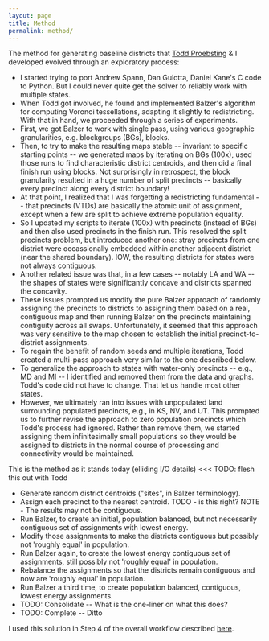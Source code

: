 ```yaml
---
layout: page
title: Method
permalink: method/
---
```


The method for generating baseline districts that [Todd Proebsting](http://proebsting.cs.arizona.edu/) & I 
developed evolved through an exploratory process:

-   I started trying to port Andrew Spann, Dan Gulotta, Daniel Kane's C code to Python. 
    But I could never quite get the solver to reliably work with multiple states.
-   When Todd got involved, he found and implemented Balzer's algorithm for computing Voronoi tessellations, 
    adapting it slightly to redistricting. With that in hand, we proceeded through a series of experiments.
-   First, we got Balzer to work with single pass, using various geographic granularities, e.g. blockgroups (BGs), blocks.
-   Then, to try to make the resulting maps stable -- invariant to specific starting points -- we generated maps by iterating on 
    BGs (100x), used those runs to find characteristic district centroids, and then did a final finish run using blocks. 
    Not surprisingly in retrospect, the block granularity resulted in a huge number of split precincts -- basically every precinct along every district boundary!
-   At that point, I realized that I was forgetting a redistricting fundamental -- that precincts (VTDs) are basically the atomic unit 
    of assignment, except when a few are split to achieve extreme population equality.
-   So I updated my scripts to iterate (100x) with precincts (instead of BGs) and then also used precincts in the finish run. 
    This resolved the split precincts problem, but introduced another one: stray precincts from one district were occassionally embedded within another adjacent district (near the shared boundary). IOW, the resulting districts for states were not always contiguous.
-   Another related issue was that, in a few cases -- notably LA and WA -- the shapes of states were significantly concave and
    districts spanned the concavity.
-   These issues prompted us modify the pure Balzer approach of randomly assigning the precincts to districts to assigning them 
    based on a real, contiguous map and then running Balzer on the precincts maintaining contiguity across all swaps. 
    Unfortunately, it seemed that this approach was very sensitive to the map chosen to establish the initial precinct-to-district assignments.
-   To regain the benefit of random seeds and multiple iterations, Todd created a multi-pass approach very similar to the one
    described below.
-   To generalize the approach to states with water-only precincts -- e.g., MD and MI -- I identified and removed them
    from the data and graphs. Todd's code did not have to change. That let us handle most other states.
-   However, we ultimately ran into issues with unpopulated land surrounding populated precincts, e.g., in KS, NV, and UT. 
    This prompted us to further revise the approach to zero population precincts which Todd's process had ignored. 
    Rather than remove them, we started assigning them infinitesimally small populations so they would be assigned to districts in the normal course of processing
    and connectivity would be maintained.
    
This is the method as it stands today (elliding I/O details) <<< TODO: flesh this out with Todd

-   Generate random district centroids ("sites", in Balzer terminology).
-   Assign each precinct to the nearest centroid. TODO - is this right? NOTE - The results may not be contiguous.
-   Run Balzer, to create an initial, population balanced, but not necessarily contiguous set of assignments with lowest energy.
-   Modify those assignments to make the districts contiguous but possibly not 'roughly equal' in population.
-   Run Balzer again, to create the lowest energy contiguous set of assignments, still possibly not 'roughly equal' in population.
-   Rebalance the assignments so that the districts remain contiguous and now are 'roughly equal' in population.
-   Run Balzer a third time, to create population balanced, contiguous, lowest energy assignments.
-   TODO: Consolidate -- What is the one-liner on what this does?
-   TODO: Complete -- Ditto

I used this solution in Step 4 of the overall workflow described [here](workflow.md).
